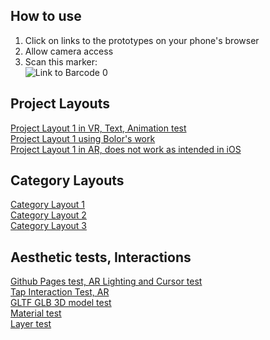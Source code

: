 ## How to use ##
1. Click on links to the prototypes on your phone's browser
2. Allow camera access
3. Scan this marker: \
![Link to Barcode 0](https://github.com/sycrus/parallel_test/blob/main/assets/test/0%20marker.png?raw=true "0")


## Project Layouts ##
[Project Layout 1 in VR,  Text, Animation test](https://parallel-layout-1.glitch.me/) \
[Project Layout 1 using Bolor's work](https://bolor-project-example.glitch.me/) \
[Project Layout 1 in AR, does not work as intended in iOS](https://layout-1-ar.glitch.me/) 

## Category Layouts ##
[Category Layout 1](https://layout-2-ar.glitch.me/) \
[Category Layout 2](https://category-layout-2.glitch.me/) \
[Category Layout 3](https://category-layout-3.glitch.me/)

## Aesthetic tests, Interactions ##  
[Github Pages test, AR Lighting and Cursor test](https://sycrus.github.io/parallel_test/lighting-cursor.html) \
[Tap Interaction Test, AR](https://tap-interaction-test.glitch.me/) \
[GLTF GLB 3D model test](https://blender-gltf-glb-test.glitch.me/) \
[Material test](https://parallel-material-test.glitch.me/)\
[Layer test](https://parallel-layer-test.glitch.me/)

